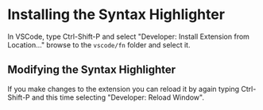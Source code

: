 # Installing the Syntax Highlighter

In VSCode, type Ctrl-Shift-P and select "Developer: Install Extension from Location..."
browse to the `vscode/fn` folder and select it.

## Modifying the Syntax Highlighter

If you make changes to the extension you can reload it by again typing Ctrl-Shift-P and this time
selecting "Developer: Reload Window".